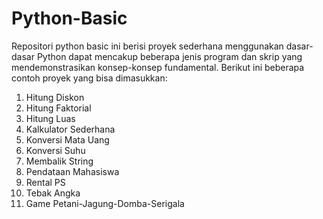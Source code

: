 # Python-Basic
Repositori python basic ini berisi proyek sederhana menggunakan dasar-dasar Python dapat mencakup beberapa jenis program dan skrip yang mendemonstrasikan konsep-konsep fundamental. Berikut ini beberapa contoh proyek yang bisa dimasukkan:
1. Hitung Diskon
2. Hitung Faktorial
3. Hitung Luas
4. Kalkulator Sederhana
5. Konversi Mata Uang
6. Konversi Suhu
7. Membalik String
8. Pendataan Mahasiswa
9. Rental PS
10. Tebak Angka
11. Game Petani-Jagung-Domba-Serigala
